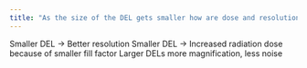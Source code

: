 ```yaml
---
title: "As the size of the DEL gets smaller how are dose and resolution effected?"
---
```

Smaller DEL -&gt; Better resolution
Smaller DEL -&gt; Increased radiation dose because of smaller fill factor
Larger DELs more magnification, less noise

